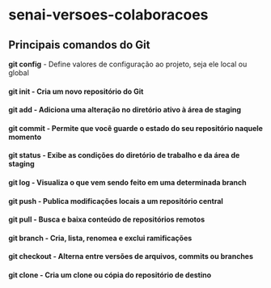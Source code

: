 # senai-versoes-colaboracoes
## Principais comandos do Git
**git config** - Define valores de configuração ao projeto, seja ele local ou global
#### **git init** - Cria um novo repositório do Git
#### **git add** - Adiciona uma alteração no diretório ativo à área de staging
#### **git commit** - Permite que você guarde o estado do seu repositório naquele momento
#### **git status** - Exibe as condições do diretório de trabalho e da área de staging
#### **git log** - Visualiza o que vem sendo feito em uma determinada branch
#### **git push** - Publica modificações locais a um repositório central
#### **git pull** - Busca e baixa conteúdo de repositórios remotos
#### **git branch** - Cria, lista, renomea e exclui ramificações
#### **git checkout** - Alterna entre versões de arquivos, commits ou branches
#### **git clone** - Cria um clone ou cópia do repositório de destino
